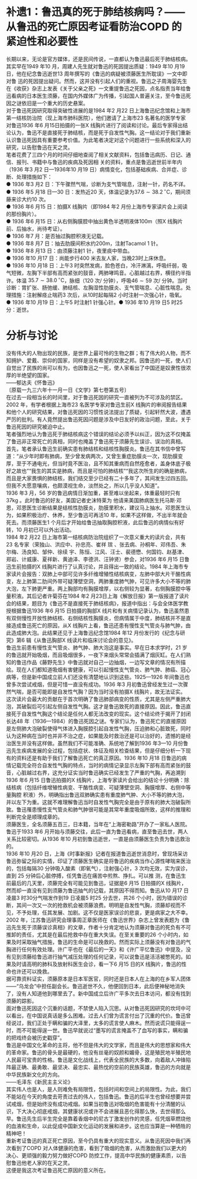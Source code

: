 # 补遗1：鲁迅真的死于肺结核病吗？——从鲁迅的死亡原因考证看防治COPD 的紧迫性和必要性  
长期以来，无论是官方媒体，还是民间传说，一直都认为鲁迅最后死于肺结核病。其实早在1949 年10 月，周建人先生就对鲁迅的死因提出质疑：1949 年10 月19 日，他在纪念鲁迅逝世13  周年撰写的《鲁迅的病疑被须藤医生所耽误》一文中即对鲁 迅的死因提出疑问。然而，这并没有引起人们的重视。鲁迅之子周海婴先生在《收获》杂志上发表《关于父亲之死》一文重提鲁迅之死因，点名指责当年给鲁迅看病的日本医生须藤，在国内外媒体广为传播，引起国人普遍关注，至今鲁迅死因之谜依旧是一个重大的历史悬案。  
对于鲁迅死因研究取得突破性进展的是1984 年2 月22 日上海鲁迅纪念馆和上海市第一结核防治院（现上海市肺科医院），他们邀请了上海市23 名著名的医学专家对鲁迅1936 年6 月15日拍摄的一张X 线胸片进行了阅读和讨论。最后专家得出结论认为，鲁迅不是直接死于肺结核，而是死于自发性气胸。这一结论对于我们重新认识鲁迅死因具有重要参考价值。为此笔者决定对这个问题进行一些系统和深入的研究，以告慰鲁迅在天之灵。  
笔者花费了三四个月的时间仔细地查阅了相关文献资料，包括鲁迅病历、日记、通信、报刊、书籍中与鲁迅的疾病及死因相 关的资料，重点是鲁迅逝世前半年内（1936 年3 月2 日—1936年10 月19 日）病情变化，包括基础疾病、合并症、诊断、处理措施如下：  
●  1936 年3 月2 日：下午骤然气喘，诊断为支气管喘息，注射一针，药名不详。  
●  1936 年5 月18 日—30 日：发热近20 天，体温记录为$37.6\sim38.2\,^{\circ}\mathrm{C}$，期间须藤来诊大约10 次。  
●  1936 年6 月15 日：拍摄X 线胸片（即1984 年2 月份上海市专家读片会上阅读的那份胸片）。  
●  1936 年6 月15 日：从右侧胸膜腔中抽出黄色半透明液体$100\mathrm{m}$（照X 线胸片前、后抽水，尚待考证）。  
●  1936 年7 月：是否抽过胸腔积液无记载。  
●  1936 年8 月7 日：抽去肋膜间积水约$200\mathrm{m}$，注射Tacamol 1 针。  
●  1936 年8 月13 日：由须藤注射1 针，夜里痰中带血。  
●  1936 年10 月17 日：尚能步行400 米去友人家，当晚23时上床休息。  
●  1936 年10 月18 日：上午3 时突然发病，脸色苍白，冷汗淋漓，呼吸纤弱，吸气短微，左胸下半部有高而紧张的鼓音，两肺哮鸣音。心脏越过右界，横径约半指许。体温 $35.7\sim38.0\,^{\circ}\mathrm{C}$，脉细（120 次/ 分钟），呼吸$46\sim59$ 次/ 分钟。当时诊断：胃扩张、肠弛缓、肺结核、左胸湿性肋膜炎、支气管喘息、心脏性喘息。处理措施：注射解痉止喘药3 次后，从10时起每隔2 小时注射一次强心针，吸氧。  
●  1936 年10 月19 日：上午5 时注射1 针强心针。●  1936 年10 月19 日5 时25 分：逝世。  
# 分析与讨论  
没有伟大的人物出现的民族，是世界上最可怜的生物之群；有了伟大的人物，而不知拥护、爱戴、崇仰的国家，同样是没有希望的奴隶之邦。因鲁迅的一死，使人们自觉出了民族的尚可以有为，也因鲁迅之一死，使人家看出了中国还是奴隶性很浓厚的半绝望的国家。  
——郁达夫《怀鲁迅》  
〔原载一九三六年十一月一日《文学》第七卷第五号〕  
在过去一段相当长的时间里，对于鲁迅死因的研究一直被列为不可涉及的禁区。2002 年，有学者根据上海市23 名医学专家对鲁迅生前X 线胸片的审阅报告结果和他个人的研究结果，对鲁迅死因的习惯性说法提出了质疑，引起轩然大波，遭遇严厉的批判。有人竟然提出鲁迅死因问题是涉及中日友好的政治问题，至此，关于鲁迅死因的研究被迫中止。  
笔者强烈地认为鲁迅死于肺结核病这个错误的结论必须予以纠正，因为这不仅掩盖了鲁迅非正常死亡的真相，同时也掩盖了鲁迅死于须藤先生误诊、误治的真相。  
首先，笔者承认鲁迅生前确实患有肺结核和结核性胸膜炎。鲁迅在其书信中曾写道：“从少年时即有肺病，至少曾发病两次，又曾生重症肋膜炎一次，现肋膜变厚，至于不通电光，但当时竟不医治，且不知其重病而自然痊愈者，盖身体底子极好之故也”“我生的其实是肺病，而且是可怕的肺结核”“我这次所生的的确是肺病，而且是大家畏惧的肺结核，我们结交至少已经有二十多年了，其间发生过四五回。但我不大愿意嚷病，也颇漠视生命，淡然处之，所以几乎没人知道”。  
1936 年3 月，56 岁的鲁迅病情日渐加重，甚至难以坐起来，体重最轻时只有 $37\mathrm{kg}$ 。此时鲁迅的好友，美国记者史沫特莱为 他请来美国肺病医生托马斯·邓恩，邓恩医生诊断结果是结核性肋膜炎，肋膜里积水，建议马上抽水。邓恩医生认为，如果积极治疗、休养，至少鲁迅可再活10 年，如果不这样做，不出半年就会死去。而须藤医生1 个月后才开始给鲁迅抽取胸腔积液，此后鲁迅的病情似有好转，10 月初已可以外出活动。  
1984 年2 月22 日上海市第一结核病防治院组织了一次意义重大的读片会，共有23 名专家（荣独山、洪应中、孙忠亮、崔祥 瑸 、张去病、孙桐年、邓伟吾、朱尔梅、汤良知、邹仲、徐续 宇、陈恒、江风、汪士、裴德懋、何国钧、赵基津、郑岩、计威康、夏祥新、黄迪泽、李德洪、汪钟贤）参会，对1936 年6 月15 日鲁迅生前拍摄的X 线胸片进行了认真讨论，并且得出一致的结论。1984 年上海市专家读片会报告：双肺上中部可见许多纤维增殖性结核病变，左肺中部大片干酪性病变，左上肺第二肋间外带可疑薄壁空洞，两肺重度肺气肿，可见许多大小不等的肺大泡，左下肺更严重。两上胸部均有胸膜增厚，以右侧较为显著，右侧胸膜腔中等量积液。其后记者许菊芬在1984 年2 月23日上海《解放日报》第一版报道了读片会的结果，题目为《鲁迅不是直接死于肺结核病》，报道中指出：与会全体医学教授根据鲁迅1936 年6 月15 日拍摄的胸部X 线片和有关病情记录认为，鲁迅虽然患有双侧慢性开放性肺结核、右侧结核性胸膜炎，但病情属于中度，肺结核并不是直接造成鲁迅死亡的原因，从X 线胸片上看，鲁迅还患有慢性支气管炎与肺气肿，由此造成肺大泡。此结果还见于上海鲁迅纪念馆1984 年12 月份发行的《纪念与研究》第6 辑《从鲁迅胸部X 线读片和临床讨论会的意见》。  
鲁迅生前患有慢性支气管炎、肺气肿、肺大泡这是事实。早在日本求学时，21 岁的鲁迅就开始吸烟，而且吸烟很多，一夜下来烟头常常会插满了烟灰缸。在人们熟知的鲁迅作品《藤野先生》中鲁迅就对自己一边抽烟，一边写文章的情况有所描绘。现在人们都知道吸烟有害健康，可以引起慢性支气管炎、肺气肿、肺癌、冠心病等，但是新中国成立前人们还没有清楚地认识到这些。1925—1926 年间鲁迅也曾多次尝试戒烟，但是可惜一直没有成功。1936 年3 月初鲁迅曾经发生过一次骤然气喘，是否可能即是自发性气胸？因为当时没有拍摄X 线胸片，故无法证实。  
这次读片会最大的贡献在于首次明确了鲁迅肺部病变的性质，尤其是左侧严重肺大泡，其破裂后可引起左侧自发性气胸。这才是鲁迅致死的直接原因。因此，鲁迅直接死于自发性气胸这个结论是任何人都无法改变的现实。这个结论终于揭开了封闭长达48 年（1936—1984）的鲁迅死因之谜。专家们认为，鲁迅死亡的直接原因是左侧肺大泡破裂使得气体进入胸膜腔引起自发性气胸，压迫肺和心脏致死，同时认为这种病在当时也并非不治之症，如果能及时救治还是可以治好的，遗憾的是经治医生并没有这样做。虽然我们不可能准确、系统地了解到1936 年3—10 月份鲁迅先生疾病发展的全过程，包括症状、体征及相关检查结果，但是仔细分析一下现有的资料还是有助于我们了解鲁迅死亡的真正原因。1936 年10 月18 日鲁迅的病情记载完全符合自发性气胸的特点，当时的病情记录显示左胸下部有高而紧张的鼓音，心脏越过右界，这充分证实当时鲁迅确实已经发生了严重的气胸，再追溯到1936 年6 月15 日鲁迅拍摄的X 线胸片，上海专家读片会给出的结论十分明确：除结核病（包括纤维增殖性病变、干酪性病变、可疑薄壁空洞、胸膜增厚、右侧中等量胸腔 积液）外，明确指出鲁迅双肺确实患有重度肺气肿、大小不等的肺大泡，并以左下为重。这就不难理解鲁迅当时自发性气胸完全是由于原有的肺大泡破裂所致。鲁迅罹患慢性支气管炎和肺气肿很可能是其常年重度吸烟所致，这样的推理和判断完全是顺理成章的。  
须藤医生，全名须藤五百三，日本籍，当年在“上海密勒路”开办了一家私人医院。鲁迅于1933 年6 月开始与须藤交往，此后一直为鲁迅看病，直至鲁迅去世，两人关系比较密切。从1936 年10 月初到鲁迅逝世，一直是由须藤医生负责为鲁迅救治的。  
1936 年10 月20 日，上海《时事新报》记者在报道鲁迅逝世消息时，曾现场采访鲁迅弥留之际的实情，印证了须藤医生确实是将鲁迅的疾病当作心源性哮喘来医治的，包括每隔30 分钟吸入酸素（即氧气），注射强心针，3 次均无效，实为误诊，直到 25  分钟后心脏停搏，任凭鲁迅在痛苦中煎熬、挣扎。可以推 测，在鲁迅生前最后的几天里，须藤完全有可能见到鲁迅，证据是6 月15 日拍摄的X 线胸片，然而却一直没有见到须藤为鲁迅抽气的记载，其原因不得而知。鲁迅从10 月17 日凌晨3 时30分气喘发作到19 日凌晨5 时25 分去世，共26 个小时，因为错误的诊断，其间一次又一次的抢救机会被须藤浪费。明明是自发性气胸，须藤却视而不见，不予处理，任其发展、加剧。这不仅是医家误诊的悲哀，更是病家之大不幸。  
2002 年，江苏鲁迅研究会理事周正章医师在《鲁迅世界》杂志上曾发表题为《鲁迅先生死于须藤误诊真相》的文章，作者十分肯定地认为须藤对鲁迅的死负有不可推卸的责任，尤其是在最后抢救中存在重大失误。在至关重要的26 个小时内，如果及时采取抽气措施，鲁迅的生命是可以挽救的。然而实际上须藤没有对鲁迅的气胸进行任何有效处理。许广平也在《最后的一天》和《许广平忆鲁迅》中提及，没有见到须藤给鲁迅进行抽气减压处理的任何记录，可以说鲁迅是活活被憋死的。如果及时请高明的肺科及放射科医生会诊，看一下6 月15 日的X 线胸片，鲁迅的性命也许还可以挽救。  
据可靠资料证实，须藤原本是日本军医官，同时还是日本人在上海的在乡军人团体——“乌龙会”中担任副会长。鲁迅逝世不久，他便回到日本，此后便神秘地消失了，没有人知道他到哪里去了。新中国成立后许广平多次去日本访问，都没有找到须藤的踪影。  
面对鲁迅死因这个沉重的话题，不禁使人陷入沉思。从对鲁迅死因研究的坎坷中可以看出，在中国说真话是多么困难。过去人们曾为谎言付出了沉重的代价。鲁迅曾经说过，我们正处于瞒和骗的大泽里，太多的谎言使人麻木。然而说谎只能得逞一时，而不可能得逞一世。鲁迅早就说过“墨写的谎言掩盖不了血写的事实，瞒和骗的把戏终会被历史戳穿”。  
鲁迅是中国文化革命的主将，他不但是伟大的文学家，而且是伟大的思想家和伟大的革命家。鲁迅的骨头是最硬的，他没有丝毫的奴颜和媚骨，这是殖民地半殖民地人民最可宝贵的性格。鲁迅是文化战线上，代表全民族的大多数，向着敌人冲锋陷阵最正确、最勇敢、最坚决、最忠实、最热忱的空前的民族英雄，鲁迅的方向就是中华民族新文化的方向。  
——毛泽东《新民主主义论》  
其实伟人也是人，是人则难免有局限性，包括时间和空间上的局限性。为此，我们不能站在今天的角度去苛责过去的伟人，包括鲁迅。鲁迅的后半生也曾经想要并尝试戒烟，但是始终没有成功戒烟。如果当初鲁迅对吸烟的危害能有十分清醒的认识，下大决心彻底戒烟，其健康状况或许不会进展且恶化得那么快，去世得那么早。鲁迅先生后半生完全是靠着香烟中的尼古丁激发创作的灵感，任凭烟草燃烧他的血液和生命，以此促成中国新文化运动的发展和进步。这也应当算是一种牺牲的精神吧！  
重新考证鲁迅的真正死亡原因，至今仍具有重大的现实意义。从鲁迅死因中我们再次看到了COPD 对人体健康的危害，看到了吸烟的危害，从而激励我们以更大的决心、更顽强的毅力努力做好COPD 防控工作，提高中华民族的健康素质，以告慰鲁迅他老人家的在天之灵。  
这便是我这次考证鲁迅死亡原因的意义所在。  
